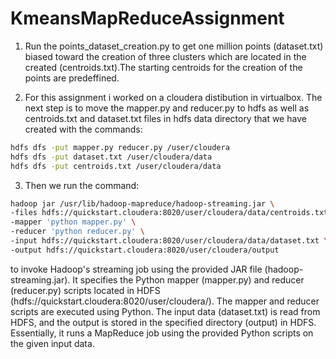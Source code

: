 # KmeansMapReduceAssignment

1) Run the points_dataset_creation.py to get one million points (dataset.txt) biased toward the creation of three clusters which are located in the created (centroids.txt).The starting centroids for the creation of the points are predeffined.

2) For this assignment i worked on a cloudera distibution in virtualbox. The next step is to move the mapper.py and reducer.py to hdfs as well as centroids.txt and dataset.txt files in hdfs data directory that we have created with the commands:

```bash
hdfs dfs -put mapper.py reducer.py /user/cloudera
hdfs dfs -put dataset.txt /user/cloudera/data
hdfs dfs -put centroids.txt /user/cloudera/data
```

3) Then we run the command:

```bash
hadoop jar /usr/lib/hadoop-mapreduce/hadoop-streaming.jar \
-files hdfs://quickstart.cloudera:8020/user/cloudera/data/centroids.txt,hdfs://quickstart.cloudera:8020/user/cloudera/mapper.py,hdfs://quickstart.cloudera:8020/user/cloudera/reducer.py \
-mapper 'python mapper.py' \
-reducer 'python reducer.py' \
-input hdfs://quickstart.cloudera:8020/user/cloudera/data/dataset.txt \
-output hdfs://quickstart.cloudera:8020/user/cloudera/output
```

to invoke Hadoop's streaming job using the provided JAR file (hadoop-streaming.jar). It specifies the Python mapper (mapper.py) and reducer (reducer.py) scripts located in HDFS (hdfs://quickstart.cloudera:8020/user/cloudera/). The mapper and reducer scripts are executed using Python. The input data (dataset.txt) is read from HDFS, and the output is stored in the specified directory (output) in HDFS. Essentially, it runs a MapReduce job using the provided Python scripts on the given input data.
